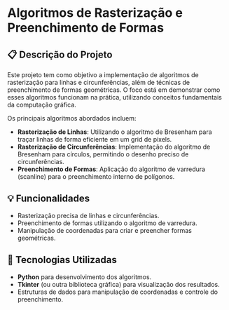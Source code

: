 # Algoritmos de Rasterização e Preenchimento de Formas

## 📋 Descrição do Projeto

Este projeto tem como objetivo a implementação de algoritmos de rasterização para linhas e circunferências, além de técnicas de preenchimento de formas geométricas. O foco está em demonstrar como esses algoritmos funcionam na prática, utilizando conceitos fundamentais da computação gráfica.

Os principais algoritmos abordados incluem:

- **Rasterização de Linhas**: Utilizando o algoritmo de Bresenham para traçar linhas de forma eficiente em um grid de pixels.
- **Rasterização de Circunferências**: Implementação do algoritmo de Bresenham para círculos, permitindo o desenho preciso de circunferências.
- **Preenchimento de Formas**: Aplicação do algoritmo de varredura (scanline) para o preenchimento interno de polígonos.

## 💡 Funcionalidades

- Rasterização precisa de linhas e circunferências.
- Preenchimento de formas utilizando o algoritmo de varredura.
- Manipulação de coordenadas para criar e preencher formas geométricas.

## 🚀 Tecnologias Utilizadas

- **Python** para desenvolvimento dos algoritmos.
- **Tkinter** (ou outra biblioteca gráfica) para visualização dos resultados.
- Estruturas de dados para manipulação de coordenadas e controle do preenchimento.
